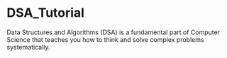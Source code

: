 # DSA_Tutorial
Data Structures and Algorithms (DSA) is a fundamental part of Computer Science that teaches you how to think and solve complex problems systematically.
